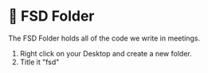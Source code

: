 # 📂 **FSD Folder**
The FSD Folder holds all of the code we write in meetings. <br>
<ol>
    <li>Right click on your Desktop and create a new folder.</li>
    <li>Title it "fsd"</li>
</ol>
